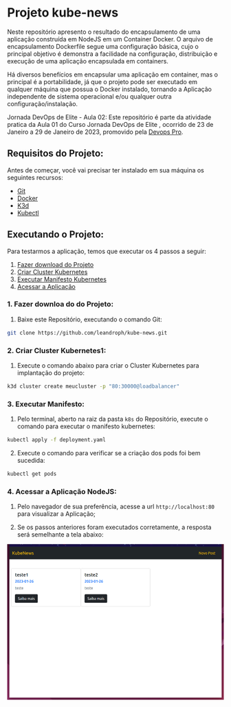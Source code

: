 # Projeto kube-news

Neste repositório apresento o resultado do encapsulamento de uma aplicação construída em NodeJS em um Container Docker. O arquivo de encapsulamento Dockerfile segue uma configuração básica, cujo o principal objetivo é demonstra a facilidade na configuração, distribuição e execução de uma aplicação encapsulada em containers.

Há diversos benefícios em encapsular uma aplicação em container, mas o principal é a portabilidade, já que o projeto pode ser executado em qualquer máquina que possua o Docker instalado, tornando a Aplicação independente de sistema operacional e/ou qualquer outra configuração/instalação.


Jornada DevOps de Elite - Aula 02:
Este repositório é parte da atividade pratica da Aula 01 do Curso Jornada DevOps de Elite , ocorrido de 23 de Janeiro a 29 de Janeiro de 2023, promovido pela [Devops Pro](https://www.devopspro.com.br/jornada-de-elite).


## Requisitos do Projeto:

Antes de começar, você vai precisar ter instalado em sua máquina os seguintes recursos:

- [Git](https://git-scm.com/downloads)
- [Docker](https://docs.docker.com/get-docker/)
- [K3d](https://k3d.io/v5.4.6/#installation)
- [Kubectl](https://kubernetes.io/docs/tasks/tools/)

## Executando o Projeto:

Para testarmos a aplicação, temos que executar os 4 passos a seguir:

1. [Fazer download do Projeto](#download-github)
2. [Criar Cluster Kubernetes](#criar-cluster)
3. [Executar Manifesto Kubernetes](#criar-manifesto)
4. [Acessar a Aplicação](#acessando-app)

<a name="download-github"></a>
### 1. Fazer downloa do do Projeto:
 1. Baixe este Repositório, executando o comando Git:
```bash
git clone https://github.com/leandroph/kube-news.git
```
<a name="criar-cluster"></a>
### 2. Criar Cluster Kubernetes1:

1. Execute o comando abaixo para criar o Cluster Kubernetes para implantação do projeto:
```bash
k3d cluster create meucluster -p "80:30000@loadbalancer"
```

<a name="criar-manifesto"></a>
### 3. Executar Manifesto:

1. Pelo terminal, aberto na raiz da pasta `k8s` do Repositório, execute o comando para executar o manifesto kubernetes:
```bash
kubectl apply -f deployment.yaml
```

2. Execute o comando para verificar se a criação dos pods foi bem sucedida:
```bash
kubectl get pods
```

<a name="acessando-app"></a>
### 4. Acessar a Aplicação NodeJS:

1. Pelo navegador de sua preferência, acesse a url `http://localhost:80` para visualizar a Aplicação;

2. Se os passos anteriores foram executados corretamente, a resposta será semelhante a tela abaixo:

![alt text](images/kube-news.png)





